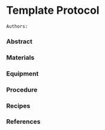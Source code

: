 # Template Protocol

    Authors:

### Abstract

### Materials

### Equipment

### Procedure

### Recipes

### References

